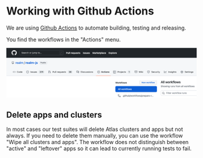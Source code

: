 # Working with Github Actions

We are using [Github Actions](https://github.com/features/actions) to automate building, testing and releasing.

You find the workflows in the "Actions" menu.

![GithubActions](assets/github-actions-menu.png)


## Delete apps and clusters

In most cases our test suites will delete Atlas clusters and apps but not always. If you need to delete them manually, you can use the workflow "Wipe all clusters and apps". The workflow does not distinguish between "active" and "leftover" apps so it can lead to currently running tests to fail.

